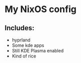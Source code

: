 # My NixOS config

## Includes:
- hyprland
- Some kde apps
- Still KDE Plasma enabled
- Kind of rice

